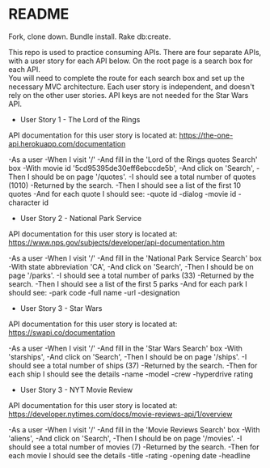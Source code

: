 # README

Fork, clone down.  Bundle install.  Rake db:create.

This repo is used to practice consuming APIs.  There are four separate APIs, with
a user story for each API below.  On the root page is a search box for each API.  
You will need to complete the route for each search box and set up the necessary MVC
architecture.  Each user story is independent, and doesn't rely on the other
user stories.  API keys are not needed for the Star Wars API.

* User Story 1 - The Lord of the Rings

API documentation for this user story is located at:
https://the-one-api.herokuapp.com/documentation

-As a user
-When I visit '/'
-And fill in the 'Lord of the Rings quotes Search' box
-With movie id '5cd95395de30eff6ebccde5b',
-And click on 'Search',
-Then I should be on page '/quotes'.
-I should see a total number of quotes (1010)
-Returned by the search.
-Then I should see a list of the first 10 quotes
-And for each quote I should see:
-quote id
-dialog
-movie id
-character id

* User Story 2 - National Park Service

API documentation for this user story is located at:
https://www.nps.gov/subjects/developer/api-documentation.htm

-As a user
-When I visit '/'
-And fill in the 'National Park Service Search' box
-With state abbreviation 'CA',
-And click on 'Search',
-Then I should be on page '/parks'.
-I should see a total number of parks (33)
-Returned by the search.
-Then I should see a list of the first 5 parks
-And for each park I should see:
-park code
-full name
-url
-designation

* User Story 3 - Star Wars

API documentation for this user story is located at:
https://swapi.co/documentation

-As a user
-When I visit '/'
-And fill in the 'Star Wars Search' box
-With 'starships',
-And click on 'Search',
-Then I should be on page '/ships'.
-I should see a total number of ships (37)
-Returned by the search.
-Then for each ship I should see the details
-name
-model
-crew
-hyperdrive rating

* User Story 3 - NYT Movie Review

API documentation for this user story is located at:
https://developer.nytimes.com/docs/movie-reviews-api/1/overview

-As a user
-When I visit '/'
-And fill in the 'Movie Reviews Search' box
-With 'aliens',
-And click on 'Search',
-Then I should be on page '/movies'.
-I should see a total number of movies (7)
-Returned by the search.
-Then for each movie I should see the details
-title
-rating
-opening date
-headline
